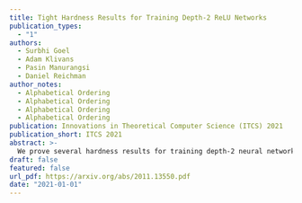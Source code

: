 ```yaml
---
title: Tight Hardness Results for Training Depth-2 ReLU Networks
publication_types:
  - "1"
authors:
  - Surbhi Goel
  - Adam Klivans
  - Pasin Manurangsi
  - Daniel Reichman
author_notes:
  - Alphabetical Ordering
  - Alphabetical Ordering
  - Alphabetical Ordering
  - Alphabetical Ordering
publication: Innovations in Theoretical Computer Science (ITCS) 2021
publication_short: ITCS 2021
abstract: >-
  We prove several hardness results for training depth-2 neural networks with the ReLU activation function; these networks are simply weighted sums (that may include negative coefficients) of ReLUs. Our goal is to output a depth-2 neural network that minimizes the square loss with respect to a given training set. We prove that this problem is NP-hard already for a network with a single ReLU. We also prove NP-hardness for outputting a weighted sum of $k$ ReLUs minimizing the squared error (for $k>1$) even in the realizable setting (i.e., when the labels are consistent with an unknown depth-2 ReLU network). We are also able to obtain lower bounds on the running time in terms of the desired additive error $\epsilon$. To obtain our lower bounds, we use the Gap Exponential Time Hypothesis (Gap-ETH) as well as a new hypothesis regarding the hardness of approximating the well known Densest $\kappa$-Subgraph problem in subexponential time (these hypotheses are used separately in proving different lower bounds). For example, we prove that under reasonable hardness assumptions, any proper learning algorithm for finding the best fitting ReLU must run in time exponential in $1/\epsilon^2$. Together with a previous work regarding improperly learning a ReLU (Goel et al., COLT'17), this implies the first separation between proper and improper algorithms for learning a ReLU. We also study the problem of properly learning a depth-2 network of ReLUs with bounded weights giving new (worst-case) upper bounds on the running time needed to learn such networks both in the realizable and agnostic settings. Our upper bounds on the running time essentially matches our lower bounds in terms of the dependency on $\epsilon$.
draft: false
featured: false
url_pdf: https://arxiv.org/abs/2011.13550.pdf
date: "2021-01-01"
---
```

